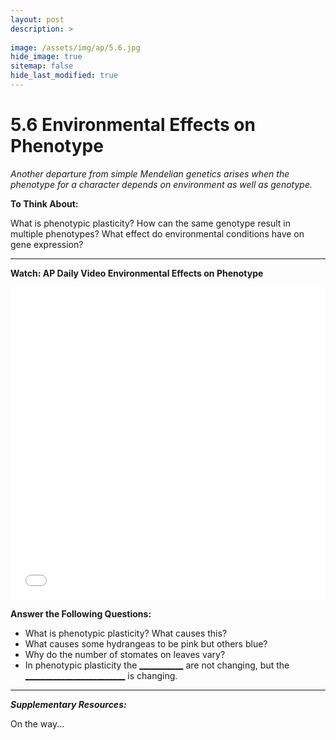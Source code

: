```yaml
---
layout: post
description: >
  
image: /assets/img/ap/5.6.jpg
hide_image: true
sitemap: false
hide_last_modified: true
---
```


# 5.6 Environmental Effects on Phenotype

*Another departure from simple Mendelian genetics arises when the phenotype for a character depends on environment as well as genotype.*

**To Think About:** 

What is phenotypic plasticity?
How can the same genotype result in multiple phenotypes?
What effect do environmental conditions have on gene expression?

---

**Watch: AP Daily Video Environmental Effects on Phenotype**

<iframe src="//player.bilibili.com/player.html?isOutside=true&aid=762646093&bvid=BV1964y1a7Xj&cid=441958348&p=49&high_quality=1&danmaku=0&autoplay=0" allowfullscreen="allowfullscreen" width="100%" height="500" scrolling="no" frameborder="0" sandbox="allow-top-navigation allow-same-origin allow-forms allow-scripts"></iframe>

**Answer the Following Questions:**

- What is phenotypic plasticity? What causes this?
- What causes some hydrangeas to be pink but others blue?
- Why do the number of stomates on leaves vary?
- In phenotypic plasticity the <u>___________</u>   are not changing, but the <u>_________________________</u> is changing.

---

***Supplementary Resources:*** 

On the way...

